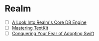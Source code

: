 # Realm
  - [ ] [A Look Into Realm's Core DB Engine](https://realm.io/news/jp-simard-realm-core-database-engine/)
  - [ ] [Mastering TextKit](https://realm.io/news/tryswift-katsumi-kishikawa-mastering-textkit-swift-ios/)
  - [ ] [Conquering Your Fear of Adopting Swift](https://realm.io/news/slug-brennan-stehling-conquering-fear-adopting-swift/)
